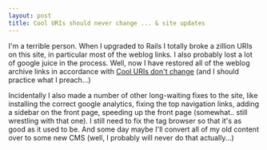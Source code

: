 ```yaml
---
layout: post
title: Cool URIs should never change ... & site updates
---
```



I'm a terrible person. When I upgraded to Rails I totally broke a zillion URIs on this site, in particular most of the weblog links. I also probably lost a lot of google juice in the process. Well, now I have restored all of the weblog archive links in accordance with <a href="http://www.w3.org/Provider/Style/URI.html">Cool URIs don't change</a> (and I should practice what I preach...)

Incidentally I also made a number of other long-waiting fixes to the site, like installing the correct google analytics, fixing the top navigation links, adding a sidebar on the front page, speeding up the front page (somewhat.. still wrestling with that one). I still need to fix the tag browser so that it's as good as it used to be. And some day maybe I'll convert all of my old content over to some new CMS (well, I probably will never do that actually...)
